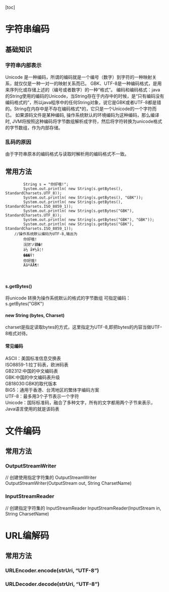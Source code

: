 [toc]

# 字符串编码

## 基础知识

### 字符串内部表示

Unicode 是一种编码，所谓的编码就是一个编号（数字）到字符的一种映射关系，就仅仅是一种一对一的映射关系而已。
GBK、UTF-8是一种编码格式，是用来序列化或存储上述的（编号或者数字）的一种“格式”。
编码和编码格式：java的String使用的编码的Unicode，当String存在于内存中的时候，是“只有编码没有编码格式的”，所以java程序中的任何String对象，说它是GBK或者UTF-8都是错的。String在内存中是不存在编码格式*的，它只是一个Unicode的一个字符而已。
如果源码文件是某种编码, 操作系统默认的环境编码为这种编码，那么编译时, JVM将按照这种编码将字节数组解析成字符，然后将字符转换为unicode格式的字节数组，作为内部存储。

### 乱码的原因

由于字符串原本的编码格式与读取时解析用的编码格式不一致。

## 常用方法

```
		String s = "你好哦!";
        System.out.println( new String(s.getBytes(), StandardCharsets.UTF_8));
        System.out.println( new String(s.getBytes(), "GBK"));
        System.out.println( new String(s.getBytes(), StandardCharsets.ISO_8859_1));
        System.out.println( new String(s.getBytes("GBK"), StandardCharsets.UTF_8));
        System.out.println( new String(s.getBytes("GBK"), "GBK"));
        System.out.println( new String(s.getBytes("GBK"), StandardCharsets.ISO_8859_1));
	//操作系统默认编码为UTF-8,输出为
		你好哦!
		浣犲ソ鍝�!
		ä½ å¥½å¦!
		���Ŷ!
		你好哦!
		ÄãºÃÅ¶! 
```

​              

#### s.getBytes()

将unicode 转换为操作系统默认的格式的字节数组
可指定编码：s.getBytes("GBK")

#### new String (bytes, Charset)

charset是指定读取bytes的方式，这里指定为UTF-8,即把bytes的内容当做UTF-8格式对待。

#### 常见编码

ASCII：美国标准信息交换表  
ISO8859-1:拉丁码表，欧洲码表  
GB2312:中国的中文编码表  
GBK:中国的中文编码表升级  
GB18030:GBK的取代版本  
BIG5：通用于香港、台湾地区的繁体字编码方案  
UTF-8：最多用3个子节表示一个字符  
Unicode：国际标准码，融合了多种文字，所有的文字都用两个子节来表示，Java语言使用的就是该码表

# 文件编码

## 常用方法

### OutputStreamWriter

// 创建使用指定字符集的 OutputStreamWriter
OutputStreamWriter(OutputStream out, String CharsetName)

### InputStreamReader

// 创建指定字符集的 InputStreamReader
InputStreamReader(InputStream in, String CharsetName)

# URL编解码

## 常用方法

### URLEncoder.encode(strUri, “UTF-8”)

### URLDecoder.decode(strUri, “UTF-8”)